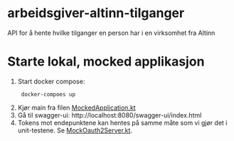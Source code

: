 # arbeidsgiver-altinn-tilganger
API for å hente hvilke tilganger en person har i en virksomhet fra Altinn

# Starte lokal, mocked applikasjon
1. Start docker compose:
   ```shell
    docker-compoes up
    ```
2. Kjør main fra filen [MockedApplication.kt](./src/test/kotlin/no/nav/fager/MockedApplication.kt)
3. Gå til swagger-ui: http://localhost:8080/swagger-ui/index.html
4. Tokens mot endepunktene kan hentes på samme måte som vi gjør det i unit-testene. Se [MockOauth2Server.kt](./src/test/kotlin/no/nav/fager/MockOauth2Server.kt).
